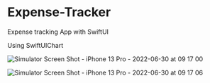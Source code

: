 # Expense-Tracker
Expense tracking App with SwiftUI

Using SwiftUIChart

![Simulator Screen Shot - iPhone 13 Pro - 2022-06-30 at 09 17 00](https://user-images.githubusercontent.com/88436267/176588607-de2bdf58-cac8-4b68-bad1-10501ac3407a.png)


![Simulator Screen Shot - iPhone 13 Pro - 2022-06-30 at 09 17 06](https://user-images.githubusercontent.com/88436267/176588642-8122ac43-93de-4070-a518-e2a7d5091a62.png)
